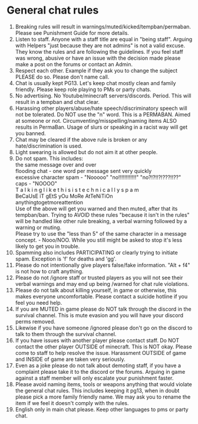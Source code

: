 
# General chat rules

1. Breaking rules will result in warnings/muted/kicked/tempban/permaban. Please see Punishment Guide for more details.
2. Listen to staff. Anyone with a staff title are equal in "being staff". Arguing with Helpers "just because they are not admins" is not a valid excuse. They know the rules and are following the guidelines. If you feel staff was wrong, abusive or have an issue with the decision made please make a post on the forums or contact an Admin.
3. Respect each other. Example if they ask you to change the subject PLEASE do so. Please don't name call.
4. Chat is usually kept PG13. Let's keep chat mostly clean and family friendly. Please keep role playing to PMs or party chats. 
5. No advertising. No Youtube/minecraft servers/discords. Period. This will result in a tempban and chat clear.
6. Harassing other players/abuse/hate speech/discriminatory speech will not be tolerated. Do NOT use the "n" word. This is a PERMABAN. Aimed at someone or not. Circumventing/misspelling/naming items ALSO results in PermaBan. Usage of slurs or speaking in a racist way will get you banned.
7. Chat may be cleared if the above rule is broken or any hate/discrimination is used. 
8. Light swearing is allowed but do not aim it at other people.
9. Do not spam. This includes:<br>
the same message over and over<br>
flooding chat - one word per message sent very quickly<br>
excessive character spam - "Nooooo" "no!!!!!!!!!!!!" "no?!?!!?!???!!??"<br>
caps - "NOOOO"<br>
T a l k i n g  l i k e  t h i s  i s  t e c h n i c a l l y  s p a m<br>
BeCaUsE iT gEtS yOu MoRe AtTeNiTiOn<br>
anythingtogetmoreattention<br>
Use of the above will get you warned and then muted, after that its tempban/ban. Trying to AVOID these rules "because it isn't in the rules" will be handled like other rule breaking, a verbal warning followed by a warning or muting.<br>
Please try to use the "less than 5" of the same character in a message concept. - Nooo/NOO. 
While you still might be asked to stop it's less likely to get you in trouble.
10. Spamming also includes PARTICIPATING or clearly trying to initiate spam. Exception is 'f' for deaths and 'gg'.
11. Please do not intentionally give players false/fake information. "Alt + f4" is not how to craft anything. 
12. Please do not /ignore staff or trusted players as you will not see their verbal warnings and may end up being /warned for chat rule violations.
13. Please do not talk about killing yourself, in game or otherwise, this makes everyone uncomfortable. Please contact a suicide hotline if you feel you need help. 
14. If you are MUTED in game please do NOT talk through the discord in the survival channel. This is mute evasion and you will have your discord perms removed. 
15. Likewise if you have someone /ignored please don't go on the discord to talk to them through the survival channel.
16. If you have issues with another player please contact staff. Do NOT contact the other player OUTSIDE of minecraft. This is NOT okay. Please come to staff to help resolve the issue. Harassment OUTSIDE of game and INSIDE of game are taken very seriously. 
17. Even as a joke please do not talk about demoting staff, if you have a complaint please take it to the discord or the forums. Arguing in game against a staff member will only escalate your punishment faster. 
18. Please avoid naming items, tools or weapons anything that would violate the general chat rules. This includes keeping it pg13, when in doubt please pick a more family friendly name. We may ask you to rename the item if we feel it doesn't comply with the rules. 
19. English only in main chat please. Keep other languages to pms or party chat. 
